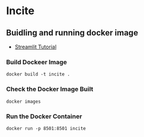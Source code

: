 # Incite



## Buidling and running docker image
- [Streamlit Tutorial](https://docs.streamlit.io/deploy/tutorials/docker)

### Build Dockeer Image
```chatinput
docker build -t incite .
```
### Check the Docker Image Built
```chatinput
docker images
```
### Run the Docker Container
``` 
docker run -p 8501:8501 incite
```
